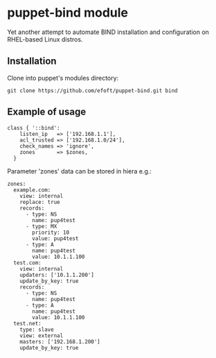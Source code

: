 # puppet-bind module

Yet another attempt to automate BIND installation and configuration on RHEL-based Linux distros.

## Installation
Clone into puppet's modules directory:
```
git clone https://github.com/efoft/puppet-bind.git bind
```

## Example of usage
```
class { '::bind':
    listen_ip   => ['192.168.1.1'],
    acl_trusted => ['192.168.1.0/24'],
    check_names => 'ignore',
    zones       => $zones,
  }
```

Parameter 'zones' data can be stored in hiera e.g.:
```
zones:
  example.com:
    view: internal
    replace: true
    records:
      - type: NS
        name: pup4test
      - type: MX
        priority: 10
        value: pup4test
      - type: A
        name: pup4test
        value: 10.1.1.100
  test.com:
    view: internal
    updaters: ['10.1.1.200']
    update_by_key: true
    records:
      - type: NS
        name: pup4test
      - type: A
        name: pup4test
        value: 10.1.1.100
  test.net:
    type: slave
    view: external
    masters: ['192.168.1.200']
    update_by_key: true
```
